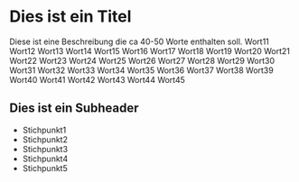 # Dies ist ein Titel

Diese ist eine Beschreibung die ca 40-50 Worte enthalten soll.
Wort11 Wort12  Wort13 Wort14 Wort15 Wort16 Wort17 Wort18 Wort19 Wort20
Wort21 Wort22  Wort23 Wort24 Wort25 Wort26 Wort27 Wort28 Wort29 Wort30
Wort31 Wort32  Wort33 Wort34 Wort35 Wort36 Wort37 Wort38 Wort39 Wort40
Wort41 Wort42  Wort43 Wort44 Wort45

## Dies ist ein Subheader
* Stichpunkt1
* Stichpunkt2
* Stichpunkt3
* Stichpunkt4
* Stichpunkt5

